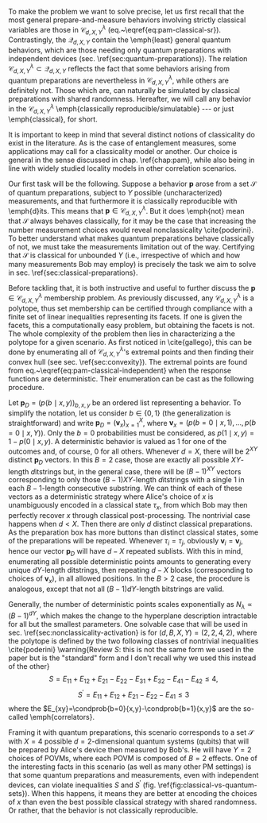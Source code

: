 To make the problem we want to solve precise, let us first recall that  the most general prepare-and-measure behaviors involving strictly classical variables are those in $\mathcal{C}^\lambda_{d,X,Y}$ (eq.~\eqref{eq:pam-classical-sr}).  Contrastingly, the $\mathcal{Q}_{d,X,Y}$ contain the \emph{least} general quantum behaviors, which are those needing only quantum preparations with independent devices (sec. \ref{sec:quantum-preparations}). The relation $\mathcal{C}_{d,X,Y}^\lambda \subset \mathcal{Q}_{d,X,Y}$  reflects the fact that some behaviors arising from quantum preparations are nevertheless in $\mathcal{C}_{d,X,Y}^\lambda$, while others are definitely not. Those which are, can naturally be simulated by classical preparations with shared randomness. Hereafter, we will call any behavior in the $\mathcal{C}^\lambda_{d,X,Y}$ \emph{classically reproducible/simulatable} --- or just \emph{classical}, for short.

It is important to keep in mind that several distinct notions of classicality do exist in the literature. As is the case of entanglement measures, some applications may call for a classicality model or another. Our choice is general in the sense discussed in chap. \ref{chap:pam}, while also being in line with widely studied locality models in other correlation scenarios.

Our first task will be the following. Suppose a behavior $\mathbf{p}$ arose from a set $\mathcal{S}$ of quantum preparations, subject to $Y$ possible (uncharacterized) measurements, and that furthermore it is classically reproducible with \emph{d}its. This means that $\mathbf{p} \in \mathcal{C}_{d,X,Y}^\lambda$. But it does \emph{not} mean that $\mathcal{S}$ always behaves classically, for it may be the case that increasing the number measurement choices would reveal nonclassicality \cite{poderini}. To better understand what makes quantum preparations behave classically of not, we must take the measurements limitation out of the way. Certifying that $\mathcal{S}$ is classical for unbounded $Y$ (i.e., irrespective of which and how many measurements Bob may employ) is precisely the task we aim to solve in sec. \ref{sec:classical-preparations}.

Before tackling that, it is both instructive and useful to further discuss the $\mathbf{p} \in \mathcal{C}_{d,X,Y}^\lambda$ membership problem. As previously discussed, any $\mathcal{C}_{d,X,Y}^\lambda$ is a polytope, thus set membership can be certified through compliance with a finite set of linear inequalities representing its facets. If one is given the facets, this a computationally easy problem, but obtaining the facets is not. The whole complexity of the problem then lies in characterizing a the polytope for a given scenario. As first noticed in \cite{gallego}, this can be done by enumerating all of $\mathcal{C}_{d,X,Y}^\lambda$'s extremal points and then finding their convex hull (see sec. \ref{sec:convexity}). The extremal points are found from eq.~\eqref{eq:pam-classical-independent} when the response functions are deterministic. Their enumeration can be cast as the following procedure.

Let $\mathbf{p}_D = \left( p(b \mid x, y) \right)_{b, x, y}$ be an ordered list representing a behavior. To simplify the notation, let us consider $b \in \{ 0, 1\}$ (the generalization is straightforward) and write $\mathbf{p}_D = \left( \mathbf{v}_x \right)_{x=1}^X$, where $\mathbf{v}_x = \left( p(b = 0 \mid x, 1), \ldots, p(b = 0 \mid x, Y ) \right)$. Only the $b=0$ probabilities must be considered, as $p(1 \mid x, y) = 1 - p(0 \mid x, y)$. A deterministic behavior is valued as $1$ for one of the outcomes and, of course, $0$ for all others. Whenever $d = X$, there will be $2^{XY}$ distinct $\mathbf{p}_D$ vectors. In this $B=2$ case, those are exactly all possible $XY$-length $d$itstrings but, in the general case, there will be $(B-1)^{XY}$ vectors corresponding to only those $(B-1)XY$-length $d$itstrings with a single $1$ in each $B-1$-length consecutive substring. We can think of each of these vectors as a deterministic strategy where Alice's choice of $x$ is unambiguously encoded in a classical state $\tau_x$, from which Bob may then perfectly recover $x$ through classical post-processing. The nontrivial case happens when $d < X$. Then there are only $d$ distinct classical preparations. As the preparation box has more buttons than distinct classical states, some of the preparations will be repeated. Whenever $\tau_i = \tau_j$, obviously $\mathbf{v}_i = \mathbf{v}_j$, hence our vector $\mathbf{p}_D$ will have $d - X$ repeated sublists. With this in mind, enumerating all possible deterministic points amounts to generating every unique $dY$-length ditstrings, then repeating $d-X$ blocks (corresponding to choices of $\mathbf{v}_x$), in all allowed positions. In the $B>2$ case, the procedure is analogous, except that not all $(B-1)dY$-length bitstrings are valid.

Generally, the number of deterministic points scales exponentially as $N_\lambda \propto (B-1)^{dY}$, which makes the change to the hyperplane description intractable for all but the smallest parameters. One solvable case that will be used in sec. \ref{sec:nonclassicality-activation} is for $(d,B,X,Y)=(2,2,4,2)$, where the polytope is defined by the two following classes of nontrivial inequalities \cite{poderini}
\warning{Review $S$: this is not the same form we used in the paper but is the "standard" form and I don't recall why we used this instead of the other}
$$
S = E_{11} + E_{12} + E_{21} - E_{22} - E_{31} + E_{32} - E_{41} - E_{42} \leq 4,
$$
$$
S^\prime = E_{11} + E_{12} + E_{21} - E_{22} - E_{41} \leq 3
$$
where the $E_{xy}=\condprob{b=0}{x,y}-\condprob{b=1}{x,y}$ are the so-called \emph{correlators}.

Framing it with quantum preparations, this scenario corresponds to a set $\mathcal{S}$ with $X=4$ possible $d=2$-dimensional quantum systems (qubits) that will be prepared by Alice's device then measured by Bob's. He will have $Y=2$ choices of POVMs, where each POVM is composed of $B=2$ effects. One of the interesting facts in this scenario (as well as many other PM settings) is that some quantum preparations and measurements, even with independent devices, can violate inequalities $S$ and $S^\prime$ (fig. \ref{fig:classical-vs-quantum-sets}). When this happens, it means they are better at encoding the choices of $x$ than even the best possible classical strategy with shared randomness. Or rather, that the behavior is not classically reproducible.



